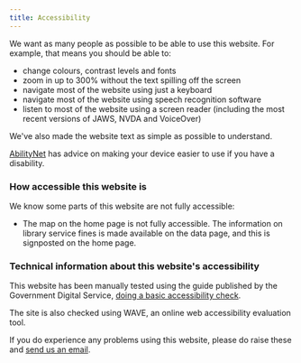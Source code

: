 ```yaml
---
title: Accessibility
---
```


We want as many people as possible to be able to use this website. For example, that means you should be able to:

- change colours, contrast levels and fonts
- zoom in up to 300% without the text spilling off the screen
- navigate most of the website using just a keyboard
- navigate most of the website using speech recognition software
- listen to most of the website using a screen reader (including the most recent versions of JAWS, NVDA and VoiceOver)

We've also made the website text as simple as possible to understand.

[AbilityNet](https://mcmw.abilitynet.org.uk/) has advice on making your device easier to use if you have a disability.

### How accessible this website is

We know some parts of this website are not fully accessible:

- The map on the home page is not fully accessible. The information on library service fines is made available on the data page, and this is signposted on the home page.

### Technical information about this website's accessibility

This website has been manually tested using the guide published by the Government Digital Service, [doing a basic accessibility check](https://www.gov.uk/government/publications/doing-a-basic-accessibility-check-if-you-cant-do-a-detailed-one/doing-a-basic-accessibility-check-if-you-cant-do-a-detailed-one).

The site is also checked using WAVE, an online web accessibility evaluation tool.

If you do experience any problems using this website, please do raise these and [send us an email](mailto:info@librarieshacked.org).
